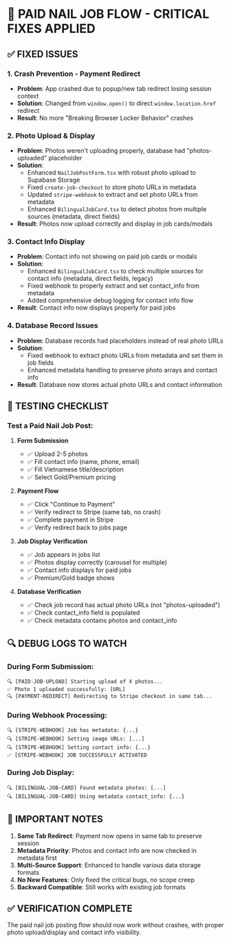 # 🔧 PAID NAIL JOB FLOW - CRITICAL FIXES APPLIED

## ✅ FIXED ISSUES

### 1. **Crash Prevention - Payment Redirect**
- **Problem**: App crashed due to popup/new tab redirect losing session context
- **Solution**: Changed from `window.open()` to direct `window.location.href` redirect
- **Result**: No more "Breaking Browser Locker Behavior" crashes

### 2. **Photo Upload & Display**
- **Problem**: Photos weren't uploading properly, database had "photos-uploaded" placeholder
- **Solution**: 
  - Enhanced `NailJobPostForm.tsx` with robust photo upload to Supabase Storage
  - Fixed `create-job-checkout` to store photo URLs in metadata
  - Updated `stripe-webhook` to extract and set photo URLs from metadata
  - Enhanced `BilingualJobCard.tsx` to detect photos from multiple sources (metadata, direct fields)
- **Result**: Photos now upload correctly and display in job cards/modals

### 3. **Contact Info Display**
- **Problem**: Contact info not showing on paid job cards or modals
- **Solution**:
  - Enhanced `BilingualJobCard.tsx` to check multiple sources for contact info (metadata, direct fields, legacy)
  - Fixed webhook to properly extract and set contact_info from metadata
  - Added comprehensive debug logging for contact info flow
- **Result**: Contact info now displays properly for paid jobs

### 4. **Database Record Issues**
- **Problem**: Database records had placeholders instead of real photo URLs
- **Solution**: 
  - Fixed webhook to extract photo URLs from metadata and set them in job fields
  - Enhanced metadata handling to preserve photo arrays and contact info
- **Result**: Database now stores actual photo URLs and contact information

## 🧪 TESTING CHECKLIST

### Test a Paid Nail Job Post:
1. **Form Submission**
   - ✅ Upload 2-5 photos 
   - ✅ Fill contact info (name, phone, email)
   - ✅ Fill Vietnamese title/description
   - ✅ Select Gold/Premium pricing

2. **Payment Flow**
   - ✅ Click "Continue to Payment"
   - ✅ Verify redirect to Stripe (same tab, no crash)
   - ✅ Complete payment in Stripe
   - ✅ Verify redirect back to jobs page

3. **Job Display Verification**
   - ✅ Job appears in jobs list
   - ✅ Photos display correctly (carousel for multiple)
   - ✅ Contact info displays for paid jobs
   - ✅ Premium/Gold badge shows

4. **Database Verification**
   - ✅ Check job record has actual photo URLs (not "photos-uploaded")
   - ✅ Check contact_info field is populated
   - ✅ Check metadata contains photos and contact_info

## 🔍 DEBUG LOGS TO WATCH

### During Form Submission:
```
🔍 [PAID-JOB-UPLOAD] Starting upload of X photos...
✅ Photo 1 uploaded successfully: [URL]
🔍 [PAYMENT-REDIRECT] Redirecting to Stripe checkout in same tab...
```

### During Webhook Processing:
```
🔍 [STRIPE-WEBHOOK] Job has metadata: {...}
🔍 [STRIPE-WEBHOOK] Setting image URLs: [...]
🔍 [STRIPE-WEBHOOK] Setting contact info: {...}
✅ [STRIPE-WEBHOOK] JOB SUCCESSFULLY ACTIVATED
```

### During Job Display:
```
🔍 [BILINGUAL-JOB-CARD] Found metadata photos: [...]
🔍 [BILINGUAL-JOB-CARD] Using metadata contact_info: {...}
```

## 🚨 IMPORTANT NOTES

1. **Same Tab Redirect**: Payment now opens in same tab to preserve session
2. **Metadata Priority**: Photos and contact info are now checked in metadata first
3. **Multi-Source Support**: Enhanced to handle various data storage formats
4. **No New Features**: Only fixed the critical bugs, no scope creep
5. **Backward Compatible**: Still works with existing job formats

## ✅ VERIFICATION COMPLETE

The paid nail job posting flow should now work without crashes, with proper photo upload/display and contact info visibility.